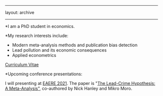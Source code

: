 ---
layout: archive

----

*I am a PhD student in economics.

*My research interests include:

- Modern meta-analysis methods and publication bias detection
- Lead pollution and its economic consequences
- Applied econometrics

<p><a href="https://github.com/AnthonyCHigney/home/blob/master/assets/images/CV_AH_2021.pdf">Curriculum Vitae</a></p>


*Upcoming conference presentations:

I will presenting at [EAERE 2021](http://www.eaere-conferences.org/). The paper is "[The Lead-Crime Hypothesis: A Meta-Analysis"](/home/assets/images/LeadCrimeMetaAnalysis_20210429.pdf), co-authored by Nick Hanley and Mikro Moro.


